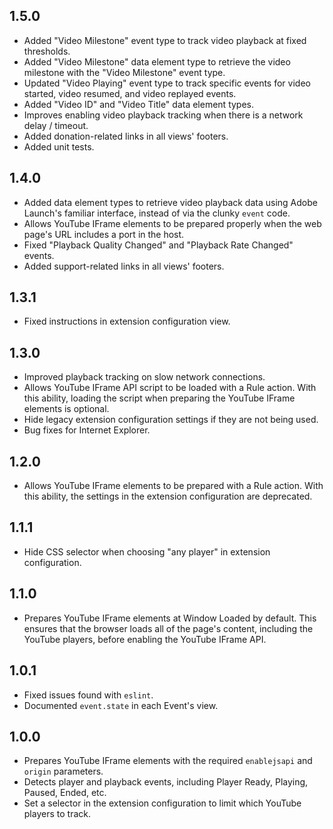1.5.0
-----
- Added "Video Milestone" event type to track video playback at fixed thresholds.
- Added "Video Milestone" data element type to retrieve the video milestone with the "Video Milestone" event type.
- Updated "Video Playing" event type to track specific events for video started, video resumed, and video replayed events.
- Added "Video ID" and "Video Title" data element types.
- Improves enabling video playback tracking when there is a network delay / timeout.
- Added donation-related links in all views' footers.
- Added unit tests.

1.4.0
-----

- Added data element types to retrieve video playback data using Adobe Launch's familiar interface, instead of via the clunky `event` code.
- Allows YouTube IFrame elements to be prepared properly when the web page's URL includes a port in the host.
- Fixed "Playback Quality Changed" and "Playback Rate Changed" events.
- Added support-related links in all views' footers.

1.3.1
-----

- Fixed instructions in extension configuration view.

1.3.0
-----

- Improved playback tracking on slow network connections.
- Allows YouTube IFrame API script to be loaded with a Rule action. With this ability, loading the script when preparing the YouTube IFrame elements is optional.
- Hide legacy extension configuration settings if they are not being used.
- Bug fixes for Internet Explorer.

1.2.0
-----

- Allows YouTube IFrame elements to be prepared with a Rule action. With this ability, the settings in the extension configuration are deprecated.

1.1.1
-----

- Hide CSS selector when choosing "any player" in extension configuration.

1.1.0
-----

- Prepares YouTube IFrame elements at Window Loaded by default. This ensures that the browser loads all of the page's content, including the YouTube players, before enabling the YouTube IFrame API.

1.0.1
-----

- Fixed issues found with `eslint`.
- Documented `event.state` in each Event's view.

1.0.0
-----

- Prepares YouTube IFrame elements with the required `enablejsapi` and `origin` parameters.
- Detects player and playback events, including Player Ready, Playing, Paused, Ended, etc.
- Set a selector in the extension configuration to limit which YouTube players to track.
